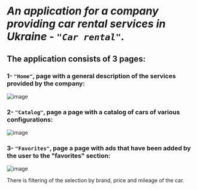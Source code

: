 # *An application for a company providing car rental services in Ukraine - `"Car rental"`.*
## The application consists of 3 pages:

### 1- `"Home"`,  page with a general description of the services provided by the company:

![image](https://github.com/Tatiana-Kashcha/car-rental/assets/116923287/b7d7a892-4ba7-4fef-8b38-681dce286524)

### 2- `"Catalog"`,  page a page with a catalog of cars of various configurations: 

![image](https://github.com/Tatiana-Kashcha/car-rental/assets/116923287/5669eca0-50e3-43b9-b8b4-11b005fc1614)

### 3- `"Favorites"`, page a page with ads that have been added by the user to the "favorites" section:

![image](https://github.com/Tatiana-Kashcha/car-rental/assets/116923287/e5e2175a-622a-4554-a428-c6c2afedd433)

There is filtering of the selection by brand, price and mileage of the car.
